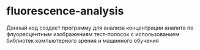# fluorescence-analysis
Данный код создает программу для анализа концентрации аналита по флуоресцентным изображениям тест-полосок с использованием библиотек компьютерного зрения и машинного обучения
